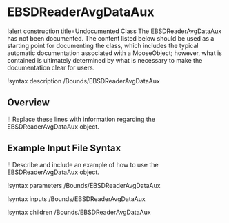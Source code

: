 # EBSDReaderAvgDataAux

!alert construction title=Undocumented Class
The EBSDReaderAvgDataAux has not been documented. The content listed below should be used as a starting point for
documenting the class, which includes the typical automatic documentation associated with a
MooseObject; however, what is contained is ultimately determined by what is necessary to make the
documentation clear for users.

!syntax description /Bounds/EBSDReaderAvgDataAux

## Overview

!! Replace these lines with information regarding the EBSDReaderAvgDataAux object.

## Example Input File Syntax

!! Describe and include an example of how to use the EBSDReaderAvgDataAux object.

!syntax parameters /Bounds/EBSDReaderAvgDataAux

!syntax inputs /Bounds/EBSDReaderAvgDataAux

!syntax children /Bounds/EBSDReaderAvgDataAux
